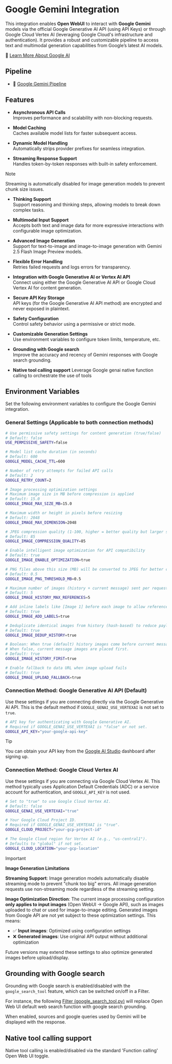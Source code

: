 # Google Gemini Integration

This integration enables **Open WebUI** to interact with **Google Gemini** models via the official Google Generative AI API (using API Keys) or through Google Cloud Vertex AI (leveraging Google Cloud's infrastructure and authentication). It provides a robust and customizable pipeline to access text and multimodal generation capabilities from Google’s latest AI models.

🔗 [Learn More About Google AI](https://own.dev/ai-google-dev)

## Pipeline

- 🧩 [Google Gemini Pipeline](https://own.dev/github-owndev-open-webui-functions-google-gemini)

## Features

- **Asynchronous API Calls**  
  Improves performance and scalability with non-blocking requests.

- **Model Caching**  
  Caches available model lists for faster subsequent access.

- **Dynamic Model Handling**  
  Automatically strips provider prefixes for seamless integration.

- **Streaming Response Support**  
  Handles token-by-token responses with built-in safety enforcement.

> [!Note]
> Streaming is automatically disabled for image generation models to prevent chunk size issues.

- **Thinking Support**  
  Support reasoning and thinking steps, allowing models to break down complex tasks.

- **Multimodal Input Support**  
  Accepts both text and image data for more expressive interactions with configurable image optimization.

- **Advanced Image Generation**  
  Support for text-to-image and image-to-image generation with Gemini 2.5 Flash Image Preview models.

- **Flexible Error Handling**  
  Retries failed requests and logs errors for transparency.

- **Integration with Google Generative AI or Vertex AI API**  
  Connect using either the Google Generative AI API or Google Cloud Vertex AI for content generation.

- **Secure API Key Storage**  
  API keys (for the Google Generative AI API method) are encrypted and never exposed in plaintext.

- **Safety Configuration**  
  Control safety behavior using a permissive or strict mode.

- **Customizable Generation Settings**  
  Use environment variables to configure token limits, temperature, etc.

- **Grounding with Google search**  
  Improve the accuracy and recency of Gemini responses with Google search grounding.

- **Native tool calling support**
  Leverage Google genai native function calling to orchestrate the use of tools

## Environment Variables

Set the following environment variables to configure the Google Gemini integration.

### General Settings (Applicable to both connection methods)

```bash
# Use permissive safety settings for content generation (true/false)
# Default: false
USE_PERMISSIVE_SAFETY=false

# Model list cache duration (in seconds)
# Default: 600
GOOGLE_MODEL_CACHE_TTL=600

# Number of retry attempts for failed API calls
# Default: 2
GOOGLE_RETRY_COUNT=2

# Image processing optimization settings
# Maximum image size in MB before compression is applied
# Default: 15.0
GOOGLE_IMAGE_MAX_SIZE_MB=15.0

# Maximum width or height in pixels before resizing
# Default: 2048
GOOGLE_IMAGE_MAX_DIMENSION=2048

# JPEG compression quality (1-100, higher = better quality but larger size)
# Default: 85
GOOGLE_IMAGE_COMPRESSION_QUALITY=85

# Enable intelligent image optimization for API compatibility
# Default: true
GOOGLE_IMAGE_ENABLE_OPTIMIZATION=true

# PNG files above this size (MB) will be converted to JPEG for better compression
# Default: 0.5
GOOGLE_IMAGE_PNG_THRESHOLD_MB=0.5

# Maximum number of images (history + current message) sent per request
# Default: 5
GOOGLE_IMAGE_HISTORY_MAX_REFERENCES=5

# Add inline labels like [Image 1] before each image to allow references in follow-up prompts
# Default: true
GOOGLE_IMAGE_ADD_LABELS=true

# Deduplicate identical images from history (hash-based) to reduce payload size
# Default: true
GOOGLE_IMAGE_DEDUP_HISTORY=true

# Boolean: When true (default) history images come before current message images.
# When false, current message images are placed first.
# Default: true
GOOGLE_IMAGE_HISTORY_FIRST=true

# Enable fallback to data URL when image upload fails
# Default: true
GOOGLE_IMAGE_UPLOAD_FALLBACK=true
```

### Connection Method: Google Generative AI API (Default)

Use these settings if you are connecting directly via the Google Generative AI API. This is the default method if `GOOGLE_GENAI_USE_VERTEXAI` is not set to `true`.

```bash
# API key for authenticating with Google Generative AI.
# Required if GOOGLE_GENAI_USE_VERTEXAI is "false" or not set.
GOOGLE_API_KEY="your-google-api-key"
```

> [!TIP]
> You can obtain your API key from the [Google AI Studio](https://own.dev/aistudio-google-com) dashboard after signing up.

### Connection Method: Google Cloud Vertex AI

Use these settings if you are connecting via Google Cloud Vertex AI. This method typically uses Application Default Credentials (ADC) or a service account for authentication, and `GOOGLE_API_KEY` is not used.

```bash
# Set to "true" to use Google Cloud Vertex AI.
# Default: false
GOOGLE_GENAI_USE_VERTEXAI="true"

# Your Google Cloud Project ID.
# Required if GOOGLE_GENAI_USE_VERTEXAI is "true".
GOOGLE_CLOUD_PROJECT="your-gcp-project-id"

# The Google Cloud region for Vertex AI (e.g., "us-central1").
# Defaults to "global" if not set.
GOOGLE_CLOUD_LOCATION="your-gcp-location"
```

> [!IMPORTANT]
> **Image Generation Limitations**
>
> **Streaming Support**: Image generation models automatically disable streaming mode to prevent "chunk too big" errors. All image generation requests use non-streaming mode regardless of the streaming setting.
>
> **Image Optimization Direction**: The current image processing configuration **only applies to input images** (Open WebUI → Google API), such as images uploaded to chat or used for image-to-image editing. Generated images from Google API are not yet subject to these optimization settings. This means:
>
> - ✅ **Input images**: Optimized using configuration settings
> - ❌ **Generated images**: Use original API output without additional optimization
>
> Future versions may extend these settings to also optimize generated images before upload/display.

## Grounding with Google search

Grounding with Google search is enabled/disabled with the `google_search_tool` feature, which can be switched on/off in a Filter.

For instance, the following [Filter (google_search_tool.py)](../filters/google_search_tool.py) will replace Open Web UI default web search function with google search grounding.

When enabled, sources and google queries used by Gemini will be displayed with the response.

## Native tool calling support

Native tool calling is enabled/disabled via the standard 'Function calling' Open Web UI toggle.
